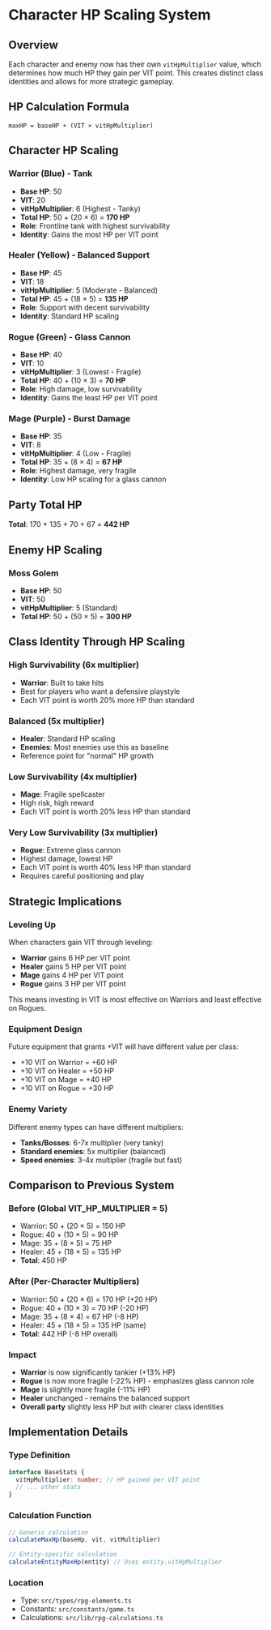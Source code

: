 # Character HP Scaling System

## Overview
Each character and enemy now has their own `vitHpMultiplier` value, which determines how much HP they gain per VIT point. This creates distinct class identities and allows for more strategic gameplay.

## HP Calculation Formula
```
maxHP = baseHP + (VIT × vitHpMultiplier)
```

## Character HP Scaling

### Warrior (Blue) - Tank
- **Base HP**: 50
- **VIT**: 20
- **vitHpMultiplier**: 6 (Highest - Tanky)
- **Total HP**: 50 + (20 × 6) = **170 HP**
- **Role**: Frontline tank with highest survivability
- **Identity**: Gains the most HP per VIT point

### Healer (Yellow) - Balanced Support
- **Base HP**: 45
- **VIT**: 18
- **vitHpMultiplier**: 5 (Moderate - Balanced)
- **Total HP**: 45 + (18 × 5) = **135 HP**
- **Role**: Support with decent survivability
- **Identity**: Standard HP scaling

### Rogue (Green) - Glass Cannon
- **Base HP**: 40
- **VIT**: 10
- **vitHpMultiplier**: 3 (Lowest - Fragile)
- **Total HP**: 40 + (10 × 3) = **70 HP**
- **Role**: High damage, low survivability
- **Identity**: Gains the least HP per VIT point

### Mage (Purple) - Burst Damage
- **Base HP**: 35
- **VIT**: 8
- **vitHpMultiplier**: 4 (Low - Fragile)
- **Total HP**: 35 + (8 × 4) = **67 HP**
- **Role**: Highest damage, very fragile
- **Identity**: Low HP scaling for a glass cannon

## Party Total HP
**Total**: 170 + 135 + 70 + 67 = **442 HP**

## Enemy HP Scaling

### Moss Golem
- **Base HP**: 50
- **VIT**: 50
- **vitHpMultiplier**: 5 (Standard)
- **Total HP**: 50 + (50 × 5) = **300 HP**

## Class Identity Through HP Scaling

### High Survivability (6x multiplier)
- **Warrior**: Built to take hits
- Best for players who want a defensive playstyle
- Each VIT point is worth 20% more HP than standard

### Balanced (5x multiplier)
- **Healer**: Standard HP scaling
- **Enemies**: Most enemies use this as baseline
- Reference point for "normal" HP growth

### Low Survivability (4x multiplier)
- **Mage**: Fragile spellcaster
- High risk, high reward
- Each VIT point is worth 20% less HP than standard

### Very Low Survivability (3x multiplier)
- **Rogue**: Extreme glass cannon
- Highest damage, lowest HP
- Each VIT point is worth 40% less HP than standard
- Requires careful positioning and play

## Strategic Implications

### Leveling Up
When characters gain VIT through leveling:
- **Warrior** gains 6 HP per VIT point
- **Healer** gains 5 HP per VIT point
- **Mage** gains 4 HP per VIT point
- **Rogue** gains 3 HP per VIT point

This means investing in VIT is most effective on Warriors and least effective on Rogues.

### Equipment Design
Future equipment that grants +VIT will have different value per class:
- +10 VIT on Warrior = +60 HP
- +10 VIT on Healer = +50 HP
- +10 VIT on Mage = +40 HP
- +10 VIT on Rogue = +30 HP

### Enemy Variety
Different enemy types can have different multipliers:
- **Tanks/Bosses**: 6-7x multiplier (very tanky)
- **Standard enemies**: 5x multiplier (balanced)
- **Speed enemies**: 3-4x multiplier (fragile but fast)

## Comparison to Previous System

### Before (Global VIT_HP_MULTIPLIER = 5)
- Warrior: 50 + (20 × 5) = 150 HP
- Rogue: 40 + (10 × 5) = 90 HP
- Mage: 35 + (8 × 5) = 75 HP
- Healer: 45 + (18 × 5) = 135 HP
- **Total**: 450 HP

### After (Per-Character Multipliers)
- Warrior: 50 + (20 × 6) = 170 HP (+20 HP)
- Rogue: 40 + (10 × 3) = 70 HP (-20 HP)
- Mage: 35 + (8 × 4) = 67 HP (-8 HP)
- Healer: 45 + (18 × 5) = 135 HP (same)
- **Total**: 442 HP (-8 HP overall)

### Impact
- **Warrior** is now significantly tankier (+13% HP)
- **Rogue** is now more fragile (-22% HP) - emphasizes glass cannon role
- **Mage** is slightly more fragile (-11% HP)
- **Healer** unchanged - remains the balanced support
- **Overall party** slightly less HP but with clearer class identities

## Implementation Details

### Type Definition
```typescript
interface BaseStats {
  vitHpMultiplier: number; // HP gained per VIT point
  // ... other stats
}
```

### Calculation Function
```typescript
// Generic calculation
calculateMaxHp(baseHp, vit, vitMultiplier)

// Entity-specific calculation
calculateEntityMaxHp(entity) // Uses entity.vitHpMultiplier
```

### Location
- Type: `src/types/rpg-elements.ts`
- Constants: `src/constants/game.ts`
- Calculations: `src/lib/rpg-calculations.ts`
